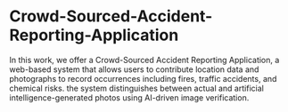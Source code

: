 # Crowd-Sourced-Accident-Reporting-Application
In this work, we offer a Crowd-Sourced Accident Reporting Application, a web-based system that allows users to contribute location data and photographs to record occurrences including fires, traffic accidents, and chemical risks. the system distinguishes between actual and artificial intelligence-generated photos using AI-driven image verification.
